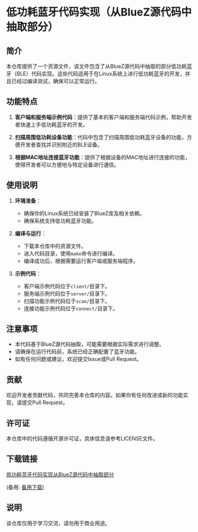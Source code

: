 # 低功耗蓝牙代码实现（从BlueZ源代码中抽取部分）

## 简介

本仓库提供了一个资源文件，该文件包含了从BlueZ源代码中抽取的部分低功耗蓝牙（BLE）代码实现。这些代码适用于在Linux系统上进行低功耗蓝牙的开发，并且已经过编译测试，确保可以正常运行。

## 功能特点

1. **客户端和服务端示例代码**：提供了基本的客户端和服务端代码示例，帮助开发者快速上手低功耗蓝牙的开发。

2. **扫描周围低功耗设备功能**：代码中包含了扫描周围低功耗蓝牙设备的功能，方便开发者查找并识别附近的BLE设备。

3. **根据MAC地址连接蓝牙功能**：提供了根据设备的MAC地址进行连接的功能，使得开发者可以方便地与特定设备进行通信。

## 使用说明

1. **环境准备**：
   - 确保你的Linux系统已经安装了BlueZ库及相关依赖。
   - 确保系统支持低功耗蓝牙功能。

2. **编译与运行**：
   - 下载本仓库中的资源文件。
   - 进入代码目录，使用`make`命令进行编译。
   - 编译成功后，根据需要运行客户端或服务端程序。

3. **示例代码**：
   - 客户端示例代码位于`client/`目录下。
   - 服务端示例代码位于`server/`目录下。
   - 扫描功能示例代码位于`scan/`目录下。
   - 连接功能示例代码位于`connect/`目录下。

## 注意事项

- 本代码基于BlueZ源代码抽取，可能需要根据实际需求进行调整。
- 请确保在运行代码前，系统已经正确配置了蓝牙功能。
- 如有任何问题或建议，欢迎提交Issue或Pull Request。

## 贡献

欢迎开发者贡献代码，共同完善本仓库的内容。如果你有任何改进或新的功能实现，请提交Pull Request。

## 许可证

本仓库中的代码遵循开源许可证，具体信息请参考LICENSE文件。

## 下载链接
[低功耗蓝牙代码实现从BlueZ源代码中抽取部分](https://pan.quark.cn/s/00dbea61282c) 

(备用: [备用下载](https://pan.baidu.com/s/1DEU5eN00kkgreA23vIHn5w?pwd=1234))

## 说明

该仓库仅用于学习交流，请勿用于商业用途。
